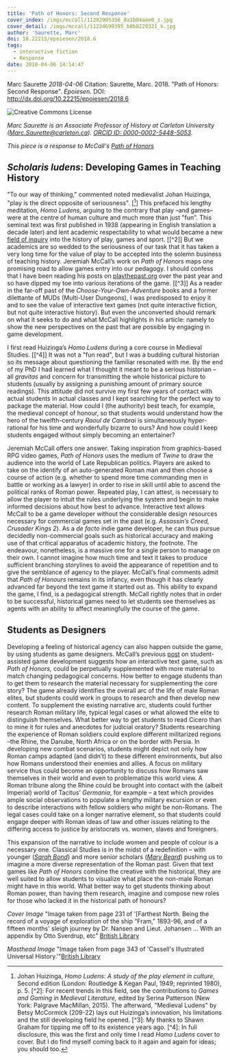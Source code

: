 ```yaml
---
title: 'Path of Honors: Second Response'
cover_index: /imgs/mccall/11292905356_8a1b04aee0_z.jpg
cover_detail: /imgs/mccall/11224698395_b8b8228321_k.jpg
author: 'Saurette, Marc'
doi: 10.22215/epoiesen/2018.6
tags:
  - interactive fiction
  - Response
date: 2018-04-06 14:14:47
---
```


Marc Saurette
_2018-04-06_
Citation: Saurette, Marc. 2018. "Path of Honors: Second Response". _Epoiesen_. DOI: http://dx.doi.org/10.22215/epoiesen/2018.6

<a rel="license" href="http://creativecommons.org/licenses/by-nc-sa/3.0/"><img alt="Creative Commons License" style="border-width:0" src="https://i.creativecommons.org/l/by-nc-sa/3.0/88x31.png" align="left" /></a><br />

_Marc Saurette is an Associate Professor of History at Carleton University (Marc.Saurette@carleton.ca). [ORCID ID: 0000-0002-5448-5053](http://orcid.org/0000-0002-5448-5053)._

_This piece is a response to McCall's [Path of Honors](/2018/01/21/path-of-honors/)_

## *Scholaris ludens*: Developing Games in Teaching History

"To our way of thinking," commented noted medievalist Johan Huizinga, "play is the direct opposite of seriousness". [[^1]] This prefaced his lengthy meditation, *Homo Ludens,* arguing to the contrary that play –and games– were at the centre of human culture and much more than just "fun". This seminal text was first published in 1938 (appearing in English translation a decade later) and lent academic respectability to what would became a new [field of inquiry](ludite.hypotheses.org/category/conference-2018) into the history of play, games and sport. [[^2]] But we academics are so wedded to the seriousness of our task that it has taken a very long time for the value of play to be accepted into the solemn business of teaching history. Jeremiah McCall’s work on *Path of Honors* maps one promising road to allow games entry into our pedagogy. I should confess that I have been reading his posts on [playthepast.org](http://www.playthepast.org/?author_name=mccall) over the past year and so have dipped my toe into various iterations of the game. [[^3]] As a reader in the far-off past of the *Choose-Your-Own-Adventure* books and a former dilettante of MUDs (Multi-User Dungeons), I was predisposed to enjoy it and to see the value of interactive text games (not quite interactive fiction, but not quite interactive history). But even the unconverted should remark on what it seeks to do and what McCall highlights in his article: namely to show the new perspectives on the past that are possible by engaging in game development.

I first read Huizinga’s *Homo Ludens* during a core course in Medieval Studies. [[^4]] It was not a "fun read", but I was a budding cultural historian so its message about questioning the familiar resonated with me. By the end of my PhD I had learned what I thought it meant to be a serious historian – all *gravitas* and concern for transmitting the whole historical picture to students (usually by assigning a punishing amount of primary source readings). This attitude did not survive my first few years of contact with actual students in actual classes and I kept searching for the perfect way to package the material. How could I (the authority) best teach, for example, the medieval concept of honour, so that students would understand how the hero of the twelfth-century *Raoul de Cambrai* is simultaneously hyper-rational for his time and wonderfully bizarre to ours? And how could I keep students engaged without simply becoming an entertainer?

Jeremiah McCall offers one answer. Taking inspiration from graphics-based RPG video games, *Path of Honors* uses the medium of *Twine* to draw the audience into the world of Late Republican politics. Players are asked to take on the identify of an auto-generated Roman man and then choose a course of action (e.g. whether to spend more time commanding men in battle or working as a lawyer) in order to rise in skill until able to ascend the political ranks of Roman power. Repeated play, I can attest, is necessary to allow the player to intuit the rules underlying the system and begin to make informed decisions about how best to advance. Interactive text allows McCall to be a game developer without the considerable design resources necessary for commercial games set in the past (e.g. *Assassin’s Creed, Crusader Kings 2*). As a *de facto* indie game developer, he can thus pursue decidedly non-commercial goals such as historical accuracy and making use of that critical apparatus of academic history, the footnote. The endeavour, nonetheless, is a massive one for a single person to manage on their own. I cannot imagine how much time and text it takes to produce sufficient branching storylines to avoid the appearance of repetition and to give the semblance of agency to the player. McCall’s final comments admit that *Path of Honours* remains in its infancy, even though it has clearly advanced far beyond the text game it started out as. This ability to expand the game, I find, is a pedagogical strength. McCall rightly notes that in order to be successful, historical games need to let students see themselves as agents with an ability to affect meaningfully the course of the game.

## Students as Designers

Developing a feeling of historical agency can also happen outside the game, by using students as game designers. McCall’s previous [post](www.playthepast.org/?p=5739) on student-assisted game development suggests how an interactive text game, such as *Path of Honors,* could be perpetually supplemented with more material to match changing pedagogical concerns. How better to engage students than to get them to research the material necessary for supplementing the core story? The game already identifies the overall arc of the life of male Roman elites, but students could work in groups to research and then develop new content. To supplement the existing narrative arc, students could further research Roman military life, typical legal cases or what allowed the elite to distinguish themselves. What better way to get students to read Cicero than to mine it for rules and anecdotes for judicial oratory? Students researching the experience of Roman soldiers could explore different militarized regions –the Rhine, the Danube, North Africa or on the border with Persia. In developing new combat scenarios, students might depict not only how Roman camps adapted (and didn’t) to these different environments, but also how Romans understood their enemies and allies. A focus on military service thus could become an opportunity to discuss how Romans saw themselves in their world and even to problematize this world view. A Roman tribune along the Rhine could be brought into contact with the (albeit Imperial) world of Tacitus’ *Germania*, for example – a text which provides ample social observations to populate a lengthy military excursion or even to describe interactions with fellow soldiers who might be non-Romans. The legal cases could take on a longer narrative element, so that students could engage deeper with Roman ideas of law and other issues relating to the differing access to justice by aristocrats vs. women, slaves and foreigners.

This expansion of the narrative to include women and people of colour is a necessary one. Classical Studies is in the midst of a redefinition – with younger (*[Sarah Bond](https://sarahemilybond.com/)*) and more senior scholars (*[Mary Beard](https://www.theguardian.com/uk-news/2017/aug/06/mary-beard-twitter-abuse-roman-britain-ethnic-diversity)*) pushing us to imagine a more diverse representation of the Roman past. Given that text games like *Path of Honors* combine the creative with the historical, they are well suited to allow students to visualize what place the non-male Roman might have in this world. What better way to get students thinking about Roman power, than having them research, imagine and compose new roles for those who lacked it in the historical path of honours?

[^1]: Johan Huizinga, *Homo Ludens: A study of the play element in culture*, Second edition (London: Routledge & Kegan Paul, 1949; reprinted 1980), p. 5. [^2]: For recent trends in this field, see the contributions to *Games and Gaming in Medieval Literature,* edited by Serina Patterson (New York: Palgrave MacMillan, 2015). The afterward, "Medieval Ludens" by Betsy McCormick (209-22) lays out Huizinga’s innovation, his limitations and the still developing field he opened. [^3]:  My thanks to Shawn Graham for tipping me off to its existence years ago. [^4]:  In full disclosure, this was the first and only time I read *Homo Ludens* cover to cover. But I do find myself coming back to it again and again for ideas; you should too.

_Cover Image_ "Image taken from page 231 of '[Farthest North. Being the record of a voyage of exploration of the ship “Fram,” 1893-96, and of a fifteen months' sleigh journey by Dr. Nansen and Lieut. Johansen ... With an appendix by Otto Sverdrup, etc" [British Library](https://www.flickr.com/photos/britishlibrary/11292905356/)

_Masthead Image_ "Image taken from page 343 of 'Cassell's Illustrated Universal History.'"[British Library](https://www.flickr.com/photos/britishlibrary/11224698395/)
